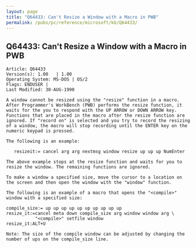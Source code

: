 ```yaml
---
layout: page
title: "Q64433: Can't Resize a Window with a Macro in PWB"
permalink: /pubs/pc/reference/microsoft/kb/Q64433/
---
```


## Q64433: Can't Resize a Window with a Macro in PWB

	Article: Q64433
	Version(s): 1.00   | 1.00
	Operating System: MS-DOS | OS/2
	Flags: ENDUSER |
	Last Modified: 30-AUG-1990
	
	A window cannot be resized using the "resize" function in a macro.
	After Programmer's WorkBench (PWB) performs the resize function, it
	waits for the you to respond with the UP ARROW or DOWN ARROW key.
	Functions that are placed in the macro after the resize function are
	ignored. If "record on" is selected and you try to record the resizing
	of a window, the macro will stop recording until the ENTER key on the
	numeric keypad is pressed.
	
	The following is an example:
	
	   resizeit:= cancel arg arg nextmsg window resize up up up NumEnter
	
	The above example stops at the resize function and waits for you to
	resize the window. The remaining functions are ignored.
	
	To make a window a specified size, move the cursor to a location on
	the screen and then open the window with the "window" function.
	
	The following is an example of a macro that opens the "<compile>"
	window with a specified size:
	
	compile_size:= up up up up up up up up up up
	resize_it:=cancel meta down compile_size arg window window arg \
	           "<compile>" setfile window
	resize_it:ALT+U
	
	Note: The size of the compile window can be adjusted by changing the
	number of ups on the compile_size line.
